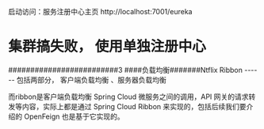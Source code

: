 启动访问：服务注册中心主页
http://localhost:7001/eureka
# 集群搞失败， 使用单独注册中心

#########################3
####负载均衡#######Ntflix Ribbon ------
包括两部分， 客户端负载均衡 、服务器负载均衡

而ribbon是客户端负载均衡
Spring Cloud 微服务之间的调用，API 网关的请求转发等内容，实际上都是通过
Spring Cloud Ribbon 来实现的，包括后续我们要介绍的 OpenFeign 也是基于它实现的。




